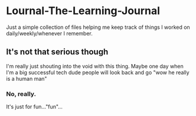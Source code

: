 # Lournal-The-Learning-Journal

Just a simple collection of files helping me keep track of things I worked on daily/weekly/whenever I remember.

## It's not that serious though

I'm really just shouting into the void with this thing. Maybe one day when I'm a big successful tech dude people will look back and go "wow he really is a human man"

### No, really.

It's just for fun..."fun"...
